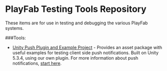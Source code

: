# PlayFab Testing Tools Repository
 These items are for use in testing and debugging the various PlayFab systems.

###Tools:
  * [Unity Push Plugin and Example Project](/TestingTools/PushNotifications/PushDebuggerProject.unitypackage) - Provides an asset package with useful examples for testing client side push notifications. Built on Unity 5.3.4, using our own plugin. For more information about push notifications, [start here](http://api.playfab.com/docs/push-basics).